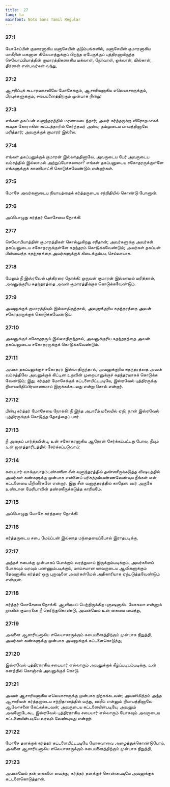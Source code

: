 ```yaml
---
title:  27
lang: ta
mainfont: Noto Sans Tamil Regular
---
```


###  27:1

யோசேப்பின் குமாரனாகிய மனாசேயின் குடும்பங்களில், மனாசேயின் குமாரனாகிய மாகீரின் மகனான கிலெயாத்துக்குப் பிறந்த ஏபேருக்குப் புத்திரனாயிருந்த செலோப்பியாத்தின் குமாரத்திகளாகிய மக்லாள், நோவாள், ஒக்லாள், மில்காள், திர்சாள் என்பவர்கள் வந்து,

###  27:2

ஆசரிப்புக் கூடாரவாசலிலே மோசேக்கும், ஆசாரியனாகிய எலெயாசாருக்கும், பிரபுக்களுக்கும், சபையனைத்திற்கும் முன்பாக நின்று:

###  27:3

எங்கள் தகப்பன் வனாந்தரத்தில் மரணமடைந்தார்; அவர் கர்த்தருக்கு விரோதமாகக் கூடின கோராகின் கூட்டத்தாரில் சேர்ந்தவர் அல்ல, தம்முடைய பாவத்தினாலே மரித்தார்; அவருக்குக் குமாரர் இல்லை.

###  27:4

எங்கள் தகப்பனுக்குக் குமாரன் இல்லாததினாலே, அவருடைய பேர் அவருடைய வம்சத்தில் இல்லாமல் அற்றுப்போகலாமா? எங்கள் தகப்பனுடைய சகோதரருக்குள்ளே எங்களுக்குக் காணியாட்சி கொடுக்கவேண்டும் என்றார்கள்.

###  27:5

மோசே அவர்களுடைய நியாயத்தைக் கர்த்தருடைய சந்நிதியில் கொண்டு போனான்.

###  27:6

அப்பொழுது கர்த்தர் மோசேயை நோக்கி:

###  27:7

செலோபியாத்தின் குமாரத்திகள் சொல்லுகிறது சரிதான்; அவர்களுக்கு அவர்கள் தகப்பனுடைய சகோதரருக்குள்ளே சுதந்தரம் கொடுக்கவேண்டும்; அவர்கள் தகப்பன் பின்வைத்த சுதந்தரத்தை அவர்களுக்குக் கிடைக்கும்படி செய்வாயாக.

###  27:8

மேலும் நீ இஸ்ரவேல் புத்திரரை நோக்கி: ஒருவன் குமாரன் இல்லாமல் மரித்தால், அவனுக்குரிய சுதந்தரத்தை அவன் குமாரத்திக்குக் கொடுக்கவேண்டும்.

###  27:9

அவனுக்குக் குமாரத்தியும் இல்லாதிருந்தால், அவனுக்குரிய சுதந்தரத்தை அவன் சகோதரருக்குக் கொடுக்கவேண்டும்.

###  27:10

அவனுக்குச் சகோதரரும் இல்லாதிருந்தால், அவனுக்குரிய சுதந்தரத்தை அவன் தகப்பனுடைய சகோதரருக்குக் கொடுக்கவேண்டும்.

###  27:11

அவன் தகப்பனுக்குச் சகோதரர் இல்லாதிருந்தால், அவனுக்குரிய சுதந்தரத்தை அவன் வம்சத்திலே அவனுக்குக் கிட்டின உறவின் முறையானுக்குச் சுதந்தரமாகக் கொடுக்க வேண்டும்; இது, கர்த்தர் மோசேக்குக் கட்டளையிட்டபடியே, இஸ்ரவேல் புத்திரருக்கு நியாயவிதிப்பிரமாணமாய் இருக்கக்கடவது என்று சொல் என்றார்.

###  27:12

பின்பு கர்த்தர் மோசேயை நோக்கி: நீ இந்த அபாரீம் மலையில் ஏறி, நான் இஸ்ரவேல் புத்திரருக்குக் கொடுத்த தேசத்தைப் பார்.

###  27:13

நீ அதைப் பார்த்தபின்பு, உன் சகோதரனாகிய ஆரோன் சேர்க்கப்பட்டது போல, நீயும் உன் ஜனத்தாரிடத்தில் சேர்க்கப்படுவாய்;

###  27:14

சபையார் வாக்குவாதம்பண்ணின சீன் வனாந்தரத்தில் தண்ணீருக்கடுத்த விஷயத்தில் அவர்கள் கண்களுக்கு முன்பாக என்னைப் பரிசுத்தம்பண்ணவேண்டிய நீங்கள் என் கட்டளையை மீறினீர்களே என்றார். இது சீன் வனாந்தரத்தில் காதேஸ் ஊர் அருகே உண்டான மேரிபாவின் தண்ணீருக்கடுத்த காரியமே.

###  27:15

அப்பொழுது மோசே கர்த்தரை நோக்கி:

###  27:16

கர்த்தருடைய சபை மேய்ப்பன் இல்லாத மந்தையைப்போல் இராதபடிக்கு,

###  27:17

அந்தச் சபைக்கு முன்பாகப் போக்கும் வரத்துமாய் இருக்கும்படிக்கும், அவர்களைப் போகவும் வரவும் பண்ணும்படிக்கும், மாம்சமான யாவருடைய ஆவிகளுக்கும் தேவனாகிய கர்த்தர் ஒரு புருஷனை அவர்கள்மேல் அதிகாரியாக ஏற்படுத்தவேண்டும் என்றான்.

###  27:18

கர்த்தர் மோசேயை நோக்கி: ஆவியைப் பெற்றிருக்கிற புருஷனாகிய யோசுவா என்னும் நூனின் குமாரனை நீ தெரிந்துகொண்டு, அவன்மேல் உன் கையை வைத்து,

###  27:19

அவனை ஆசாரியனாகிய எலெயாசாருக்கும் சபையனைத்திற்கும் முன்பாக நிறுத்தி, அவர்கள் கண்களுக்கு முன்பாக அவனுக்குக் கட்டளைகொடுத்து,

###  27:20

இஸ்ரவேல் புத்திரராகிய சபையார் எல்லாரும் அவனுக்குக் கீழ்ப்படியும்படிக்கு, உன் கனத்தில் கொஞ்சம் அவனுக்குக் கொடு.

###  27:21

அவன் ஆசாரியனாகிய எலெயாசாருக்கு முன்பாக நிற்கக்கடவன்; அவனிமித்தம் அந்த ஆசாரியன் கர்த்தருடைய சந்நிதானத்தில் வந்து, ஊரீம் என்னும் நியாயத்தினாலே ஆலோசனை கேட்கக்கடவன்; அவருடைய கட்டளையின்படியே, அவனும் அவனோடேகூட இஸ்ரவேல் புத்திரராகிய சபையார் எல்லாரும் போகவும் அவருடைய கட்டளையின்படியே வரவும் வேண்டியது என்றார்.

###  27:22

மோசே தனக்குக் கர்த்தர் கட்டளையிட்டபடியே யோசுவாவை அழைத்துக்கொண்டுபோய், அவனை ஆசாரியனாகிய எலெயாசாருக்கும் சபையனைத்திற்கும் முன்பாக நிறுத்தி,

###  27:23

அவன்மேல் தன் கைகளை வைத்து, கர்த்தர் தனக்குச் சொன்னபடியே அவனுக்குக் கட்டளைகொடுத்தான்.

